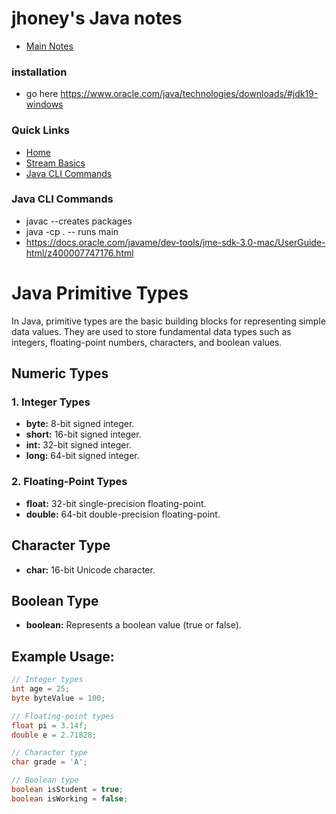 # jhoney's Java notes

- [Main Notes](../README.md#quick-links)

### installation

- go here https://www.oracle.com/java/technologies/downloads/#jdk19-windows

### Quick Links

- [Home](../README.md)
- [Stream Basics](./LinqBasics/README.md)
- [Java CLI Commands](#dotnet_cli_commands)

### Java CLI Commands

- javac <filename> --creates packages
- java -cp . <filename> -- runs main
- https://docs.oracle.com/javame/dev-tools/jme-sdk-3.0-mac/UserGuide-html/z400007747176.html
  <a name="java_cli_commands"></a>

# Java Primitive Types

In Java, primitive types are the basic building blocks for representing simple data values. They are used to store fundamental data types such as integers, floating-point numbers, characters, and boolean values.

## Numeric Types

### 1. Integer Types

- **byte:** 8-bit signed integer.
- **short:** 16-bit signed integer.
- **int:** 32-bit signed integer.
- **long:** 64-bit signed integer.

### 2. Floating-Point Types

- **float:** 32-bit single-precision floating-point.
- **double:** 64-bit double-precision floating-point.

## Character Type

- **char:** 16-bit Unicode character.

## Boolean Type

- **boolean:** Represents a boolean value (true or false).

## Example Usage:

```java
// Integer types
int age = 25;
byte byteValue = 100;

// Floating-point types
float pi = 3.14f;
double e = 2.71828;

// Character type
char grade = 'A';

// Boolean type
boolean isStudent = true;
boolean isWorking = false;
```
